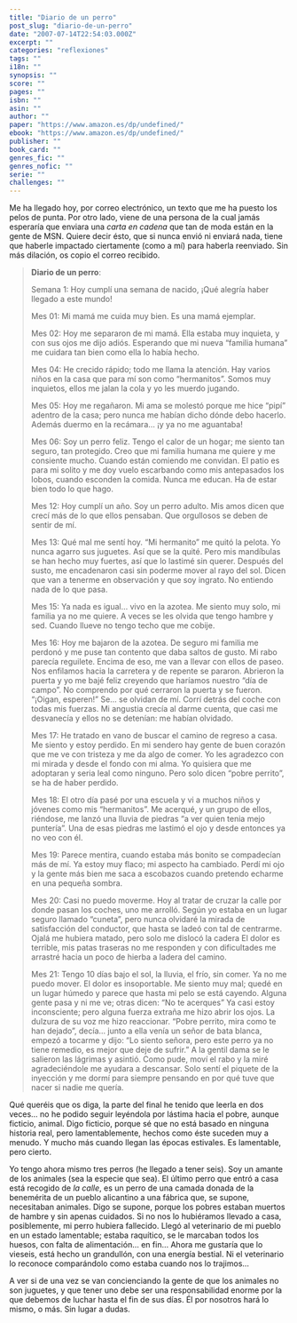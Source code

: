 ```yaml
---
title: "Diario de un perro"
post_slug: "diario-de-un-perro"
date: "2007-07-14T22:54:03.000Z"
excerpt: ""
categories: "reflexiones"
tags: ""
i18n: ""
synopsis: ""
score: ""
pages: ""
isbn: ""
asin: ""
author: ""
paper: "https://www.amazon.es/dp/undefined/"
ebook: "https://www.amazon.es/dp/undefined/"
publisher: ""
book_card: ""
genres_fic: ""
genres_nofic: ""
serie: ""
challenges: ""
---
```


Me ha llegado hoy, por correo electrónico, un texto que me ha puesto los pelos de punta. Por otro lado, viene de una persona de la cual jamás esperaría que enviara una _carta en cadena_ que tan de moda están en la gente de MSN. Quiere decir ésto, que si nunca envió ni enviará nada, tiene que haberle impactado ciertamente (como a mí) para haberla reenviado. Sin más dilación, os copio el correo recibido.

> **Diario de un perro**:
> 
> Semana 1: Hoy cumplí una semana de nacido, ¡Qué alegría haber llegado a este mundo!
> 
> Mes 01: Mi mamá me cuida muy bien. Es una mamá ejemplar.
> 
> Mes 02: Hoy me separaron de mi mamá. Ella estaba muy inquieta, y con sus ojos me dijo adiós. Esperando que mi nueva “familia humana” me cuidara tan bien como ella lo había hecho.
> 
> Mes 04: He crecido rápido; todo me llama la atención. Hay varios niños en la casa que para mí son como “hermanitos”. Somos muy inquietos, ellos me jalan la cola y yo les muerdo jugando.
> 
> Mes 05: Hoy me regañaron. Mi ama se molestó porque me hice “pipí” adentro de la casa; pero nunca me habían dicho dónde debo hacerlo. Además duermo en la recámara… ¡y ya no me aguantaba!
> 
> Mes 06: Soy un perro feliz. Tengo el calor de un hogar; me siento tan seguro, tan protegido. Creo que mi familia humana me quiere y me consiente mucho. Cuando están comiendo me convidan. El patio es para mi solito y me doy vuelo escarbando como mis antepasados los lobos, cuando esconden la comida. Nunca me educan. Ha de estar bien todo lo que hago.
> 
> Mes 12: Hoy cumplí un año. Soy un perro adulto. Mis amos dicen que crecí más de lo que ellos pensaban. Que orgullosos se deben de sentir de mí.
> 
> Mes 13: Qué mal me sentí hoy. “Mi hermanito” me quitó la pelota. Yo nunca agarro sus juguetes. Así que se la quité. Pero mis mandíbulas se han hecho muy fuertes, así que lo lastimé sin querer. Después del susto, me encadenaron casi sin poderme mover al rayo del sol. Dicen que van a tenerme en observación y que soy ingrato. No entiendo nada de lo que pasa.
> 
> Mes 15: Ya nada es igual… vivo en la azotea. Me siento muy solo, mi familia ya no me quiere. A veces se les olvida que tengo hambre y sed. Cuando llueve no tengo techo que me cobije.
> 
> Mes 16: Hoy me bajaron de la azotea. De seguro mi familia me perdonó y me puse tan contento que daba saltos de gusto. Mi rabo parecía reguilete. Encima de eso, me van a llevar con ellos de paseo. Nos enfilamos hacia la carretera y de repente se pararon. Abrieron la puerta y yo me bajé feliz creyendo que haríamos nuestro “día de campo”. No comprendo por qué cerraron la puerta y se fueron. “¡Oigan, esperen!” Se… se olvidan de mí. Corrí detrás del coche con todas mis fuerzas. Mi angustia crecía al darme cuenta, que casi me desvanecía y ellos no se detenían: me habían olvidado.
> 
> Mes 17: He tratado en vano de buscar el camino de regreso a casa. Me siento y estoy perdido. En mi sendero hay gente de buen corazón que me ve con tristeza y me da algo de comer. Yo les agradezco con mi mirada y desde el fondo con mi alma. Yo quisiera que me adoptaran y seria leal como ninguno. Pero solo dicen “pobre perrito”, se ha de haber perdido.
> 
> Mes 18: El otro día pasé por una escuela y vi a muchos niños y jóvenes como mis “hermanitos”. Me acerqué, y un grupo de ellos, riéndose, me lanzó una lluvia de piedras “a ver quien tenia mejo puntería”. Una de esas piedras me lastimó el ojo y desde entonces ya no veo con él.
> 
> Mes 19: Parece mentira, cuando estaba más bonito se compadecían más de mí. Ya estoy muy flaco; mi aspecto ha cambiado. Perdí mi ojo y la gente más bien me saca a escobazos cuando pretendo echarme en una pequeña sombra.
> 
> Mes 20: Casi no puedo moverme. Hoy al tratar de cruzar la calle por donde pasan los coches, uno me arrolló. Según yo estaba en un lugar seguro llamado “cuneta”, pero nunca olvidaré la mirada de satisfacción del conductor, que hasta se ladeó con tal de centrarme. Ojalá me hubiera matado, pero solo me dislocó la cadera El dolor es terrible, mis patas traseras no me responden y con dificultades me arrastré hacia un poco de hierba a ladera del camino.
> 
> Mes 21: Tengo 10 días bajo el sol, la lluvia, el frío, sin comer. Ya no me puedo mover. El dolor es insoportable. Me siento muy mal; quedé en un lugar húmedo y parece que hasta mi pelo se está cayendo. Alguna gente pasa y ni me ve; otras dicen: “No te acerques” Ya casi estoy inconsciente; pero alguna fuerza extraña me hizo abrir los ojos. La dulzura de su voz me hizo reaccionar. “Pobre perrito, mira como te han dejado”, decía… junto a ella venía un señor de bata blanca, empezó a tocarme y dijo: “Lo siento señora, pero este perro ya no tiene remedio, es mejor que deje de sufrir.” A la gentil dama se le salieron las lágrimas y asintió. Como pude, moví el rabo y la miré agradeciéndole me ayudara a descansar. Solo sentí el piquete de la inyección y me dormí para siempre pensando en por qué tuve que nacer si nadie me quería.

Qué queréis que os diga, la parte del final he tenido que leerla en dos veces… no he podido seguir leyéndola por lástima hacia el pobre, aunque ficticio, animal. Digo ficticio, porque sé que no está basado en ninguna historia real, pero lamentablemente, hechos como éste suceden muy a menudo. Y mucho más cuando llegan las épocas estivales. Es lamentable, pero cierto.

Yo tengo ahora mismo tres perros (he llegado a tener seis). Soy un amante de los animales (sea la especie que sea). El último perro que entró a casa está recogido de _la calle_, es un perro de una camada donada de la benemérita de un pueblo alicantino a una fábrica que, se supone, necesitaban animales. Digo se supone, porque los pobres estaban muertos de hambre y sin apenas cuidados. Si no nos lo hubiéramos llevado a casa, posiblemente, mi perro hubiera fallecido. Llegó al veterinario de mi pueblo en un estado lamentable; estaba raquítico, se le marcaban todos los huesos, con falta de alimentación… en fin… Ahora me gustaría que lo vieseis, está hecho un grandullón, con una energía bestial. Ni el veterinario lo reconoce comparándolo como estaba cuando nos lo trajimos…

A ver si de una vez se van concienciando la gente de que los animales no son juguetes, y que tener uno debe ser una responsabilidad enorme por la que debemos de luchar hasta el fin de sus días. Él por nosotros hará lo mismo, o más. Sin lugar a dudas.
